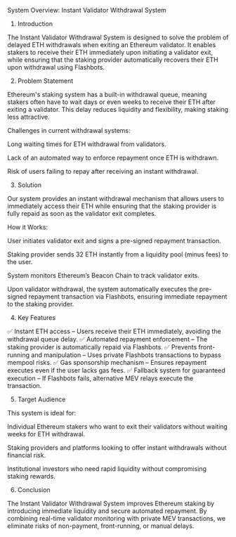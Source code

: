 System Overview: Instant Validator Withdrawal System

1. Introduction

The Instant Validator Withdrawal System is designed to solve the problem of delayed ETH withdrawals when exiting an Ethereum validator. It enables stakers to receive their ETH immediately upon initiating a validator exit, while ensuring that the staking provider automatically recovers their ETH upon withdrawal using Flashbots.

2. Problem Statement

Ethereum's staking system has a built-in withdrawal queue, meaning stakers often have to wait days or even weeks to receive their ETH after exiting a validator. This delay reduces liquidity and flexibility, making staking less attractive.

Challenges in current withdrawal systems:

Long waiting times for ETH withdrawal from validators.

Lack of an automated way to enforce repayment once ETH is withdrawn.

Risk of users failing to repay after receiving an instant withdrawal.

3. Solution

Our system provides an instant withdrawal mechanism that allows users to immediately access their ETH while ensuring that the staking provider is fully repaid as soon as the validator exit completes.

How it Works:

User initiates validator exit and signs a pre-signed repayment transaction.

Staking provider sends 32 ETH instantly from a liquidity pool (minus fees) to the user.

System monitors Ethereum’s Beacon Chain to track validator exits.

Upon validator withdrawal, the system automatically executes the pre-signed repayment transaction via Flashbots, ensuring immediate repayment to the staking provider.

4. Key Features

✅ Instant ETH access – Users receive their ETH immediately, avoiding the withdrawal queue delay.
✅ Automated repayment enforcement – The staking provider is automatically repaid via Flashbots.
✅ Prevents front-running and manipulation – Uses private Flashbots transactions to bypass mempool risks.
✅ Gas sponsorship mechanism – Ensures repayment executes even if the user lacks gas fees.
✅ Fallback system for guaranteed execution – If Flashbots fails, alternative MEV relays execute the transaction.

5. Target Audience

This system is ideal for:

Individual Ethereum stakers who want to exit their validators without waiting weeks for ETH withdrawal.

Staking providers and platforms looking to offer instant withdrawals without financial risk.

Institutional investors who need rapid liquidity without compromising staking rewards.

6. Conclusion

The Instant Validator Withdrawal System improves Ethereum staking by introducing immediate liquidity and secure automated repayment. By combining real-time validator monitoring with private MEV transactions, we eliminate risks of non-payment, front-running, or manual delays.

